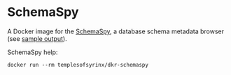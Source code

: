 # SchemaSpy

A Docker image for the [SchemaSpy][schemaspy], a database schema metadata browser (see [sample output][sample]).

SchemaSpy help:
```
docker run --rm templesofsyrinx/dkr-schemaspy
```

[schemaspy]: http://schemaspy.sourceforge.net/
[sample]: http://schemaspy.sourceforge.net/sample/

